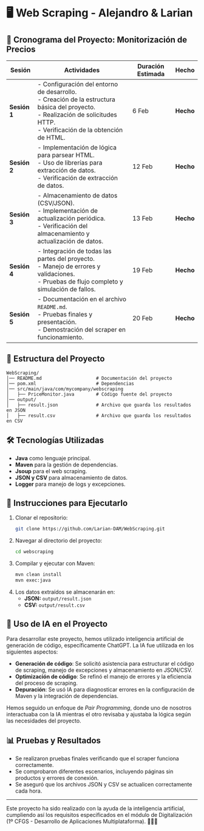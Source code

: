 # 🖥️ Web Scraping - Alejandro & Larian

## 📌 Cronograma del Proyecto: Monitorización de Precios

| **Sesión** | **Actividades**                                                                                       | **Duración Estimada** | **Hecho** |
|------------|-------------------------------------------------------------------------------------------------------|-----------------------|-----------------------|
| **Sesión 1** | - Configuración del entorno de desarrollo. <br> - Creación de la estructura básica del proyecto. <br> - Realización de solicitudes HTTP. <br> - Verificación de la obtención de HTML. | 6 Feb | **Hecho** |
| **Sesión 2** | - Implementación de lógica para parsear HTML. <br> - Uso de librerías para extracción de datos. <br> - Verificación de extracción de datos. | 12 Feb | **Hecho** |
| **Sesión 3** | - Almacenamiento de datos (CSV/JSON). <br> - Implementación de actualización periódica. <br> - Verificación del almacenamiento y actualización de datos. | 13 Feb | **Hecho** |
| **Sesión 4** | - Integración de todas las partes del proyecto. <br> - Manejo de errores y validaciones. <br> - Pruebas de flujo completo y simulación de fallos. | 19 Feb | **Hecho** |
| **Sesión 5** | - Documentación en el archivo `README.md`. <br> - Pruebas finales y presentación. <br> - Demostración del scraper en funcionamiento. | 20 Feb | **Hecho** |

## 📂 Estructura del Proyecto
```
WebScraping/
│── README.md                    # Documentación del proyecto
│── pom.xml                      # Dependencias
│── src/main/java/com/mycompany/webscraping   
│   ├── PriceMonitor.java        # Código fuente del proyecto
│── output/                      
│   ├── result.json              # Archivo que guarda los resultados en JSON
│   ├── result.csv               # Archivo que guarda los resultados en CSV
```

## 🛠️ Tecnologías Utilizadas
- **Java** como lenguaje principal.
- **Maven** para la gestión de dependencias.
- **Jsoup** para el web scraping.
- **JSON y CSV** para almacenamiento de datos.
- **Logger** para manejo de logs y excepciones.

## 🚀 Instrucciones para Ejecutarlo
1. Clonar el repositorio:  
   ```sh
   git clone https://github.com/Larian-DAM/WebScraping.git
   ```
2. Navegar al directorio del proyecto:
   ```sh
   cd webscraping
   ```
3. Compilar y ejecutar con Maven:
   ```sh
   mvn clean install
   mvn exec:java
   ```
4. Los datos extraídos se almacenarán en:
   - **JSON:** `output/result.json`
   - **CSV:** `output/result.csv`

## 🤖 Uso de IA en el Proyecto
Para desarrollar este proyecto, hemos utilizado inteligencia artificial de generación de código, específicamente ChatGPT. La IA fue utilizada en los siguientes aspectos:
- **Generación de código**: Se solicitó asistencia para estructurar el código de scraping, manejo de excepciones y almacenamiento en JSON/CSV.
- **Optimización de código**: Se refinó el manejo de errores y la eficiencia del proceso de scraping.
- **Depuración**: Se usó IA para diagnosticar errores en la configuración de Maven y la integración de dependencias.

Hemos seguido un enfoque de *Pair Programming*, donde uno de nosotros interactuaba con la IA mientras el otro revisaba y ajustaba la lógica según las necesidades del proyecto.

## 📊 Pruebas y Resultados
- Se realizaron pruebas finales verificando que el scraper funciona correctamente.
- Se comprobaron diferentes escenarios, incluyendo páginas sin productos y errores de conexión.
- Se aseguró que los archivos JSON y CSV se actualicen correctamente cada hora.

---
Este proyecto ha sido realizado con la ayuda de la inteligencia artificial, cumpliendo así los requisitos especificados en el módulo de Digitalización (1º CFGS - Desarrollo de Aplicaciones Multiplataforma). 🧑🏻‍💻
